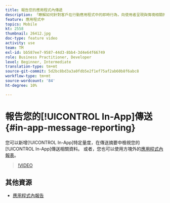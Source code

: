 ```yaml
---
title: 報告您的應用程式內傳遞
description: 「瞭解如何針對客戶在行動應用程式中的即時行為，向使用者呈現與情境相關的應用程式內訊息。」
feature: 應用程式中
topics: Mobile
kt: 2558
thumbnail: 26412.jpg
doc-type: feature video
activity: use
team: TM
exl-id: bb587ee7-9587-44d3-8bb4-3d4e64f66749
role: Business Practitioner, Developer
level: Beginner, Intermediate
translation-type: tm+mt
source-git-commit: 5d2bc8bd3a3a0fdb5e2f1ef75af2ab60b8f6abc8
workflow-type: tm+mt
source-wordcount: '84'
ht-degree: 10%

---
```


# 報告您的[!UICONTROL In-App]傳送{#in-app-message-reporting}

您可以新增[!UICONTROL In-App]特定量度，在傳送摘要中檢視您的[!UICONTROL In-App]傳送相關資料。 或者，您也可以使用方塊外的[應用程式內報表](https://docs.adobe.com/content/help/en/campaign-standard/using/reporting/list-of-reports/in-app-report.html)。

>[!VIDEO](https://video.tv.adobe.com/v/26412?quality=12)

## 其他資源

* [應用程式內報告](https://docs.adobe.com/content/help/en/campaign-standard/using/reporting/list-of-reports/in-app-report.html)
